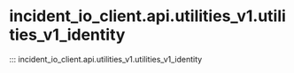 # incident_io_client.api.utilities_v1.utilities_v1_identity

::: incident_io_client.api.utilities_v1.utilities_v1_identity